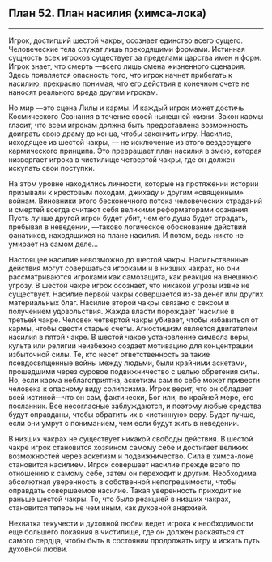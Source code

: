 ## План 52. План насилия (химса-лока)


---
Игрок, достигший шестой чакры, осознает единство всего сущего. Человеческие тела служат лишь преходящими формами. Истинная сущность всех игроков существует за пределами царства имен и форм. Игрок знает, что смерть —всего лишь смена жизненного сценария. Здесь появляется опасность того, что игрок начнет прибегать к насилию, прекрасно понимая, что его действия в конечном счете не наносят реального вреда другим игрокам. 

Но мир —это сцена Лилы и кармы. И каждый игрок может достичь Космического Сознания в течение своей нынешней жизни. Закон кармы гласит, что всем игрокам должна быть предоставлена возможность доиграть свою драму до конца, чтобы закончить игру. Насилие, исходящее из шестой чакры, — не исключение из этого вездесущего кармического принципа. Это превращает план насилия в змею, которая низвергает игрока в чистилище четвертой чакры, где он должен искупать свои поступки. 

На этом уровне находились личности, которые на протяжении истории призывали к крестовым походам, джихаду и другим «священным» войнам. Виновники этого бесконечного потока человеческих страданий и смертей всегда считают себя великими реформаторами сознания. Пусть лучше другой игрок будет убит, чем его душа будет страдать, пребывая в неведении, —таково логическое обоснование действий фанатиков, находящихся на плане насилия. И потом, ведь никто не умирает на самом деле... 

Настоящее насилие невозможно до шестой чакры. Насильственные действия могут совершаться игроками и в низших чакрах, но они рассматриваются игроками как самозащита, как реакция на внешнюю угрозу. В шестой чакре игрок осознает, что никакой угрозы извне не существует. Насилие первой чакры совершается из-за денег или других материальных благ. Насилие второй чакры связано с сексом и получением удовольствия. Жажда власти порождает 'насилие в третьей чакре. Человек четвертой чакры убивает, чтобы избавиться от кармы, чтобы свести старые счеты. Агностицизм является двигателем насилия в пятой чакре. В шестой чакре установление символа веры, культа или религии неизбежно создает мотивацию для концентрации избыточной силы. Те, кто несет ответственность за такие псевдосвященные войны между людьми, были крайними аскетами, прошедшими через суровое подвижничество с целью обретения силы. Но, если карма неблагоприятна, аскетизм сам по себе может привести человека к опасному виду солипсизма. Игрок верит, что он обладает всей истиной—что он сам, фактически, Бог или, по крайней мере, его посланник. Все несогласные заблуждаются, и поэтому любые средства будут оправданы, чтобы обратить их в «истинную» веру. Будет лучше, если они умрут с пониманием, чем если будут жить в неведении. 

В низших чакрах не существует никакой свободы действия. В шестой чакре игрок становится хозяином самому себе и достигает великих возможностей через аскетизм и подвижничество. Сила в химса-локе становится насилием. Игрок совершает насилие прежде всего по отношению к самому себе, затем он переходит к другим. Необходима абсолютная уверенность в собственной непогрешимости, чтобы оправдать совершаемое насилие. Такая уверенность приходит не раньше шестой чакры. То, что было реакцией в низших чакрах, становится теперь не чем иным, как духовной анархией. 

Нехватка текучести и духовной любви ведет игрока к необходимости еще большего покаяния в чистилище, где он должен раскаяться от самого сердца, чтобы быть в состоянии продолжать игру и искать путь духовной любви.
